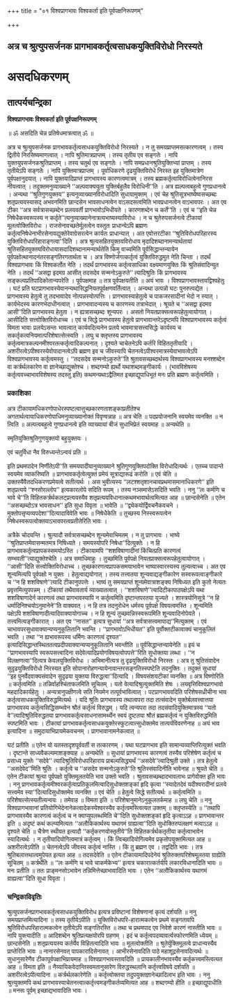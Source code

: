+++
title = "०१ विश्वप्रागभावः विश्वकर्ता इति पूर्वपक्षनिरूपणम्"

+++


## अत्र च श्रुत्युपसर्जनक प्रागभावकर्तृत्वसाधकयुक्तिविरोधो निरस्यते

# **असदधिकरणम्**

## **तात्पर्यचन्द्रिका**

**विश्वप्रागभावः विश्वकर्ता इति पूर्वपक्षनिरूपणम्**

॥ ॐ असदिति चेन्न प्रतिषेधमात्रत्वात् ॐ ॥

अत्र च श्रुत्युपसर्जनक प्रागभावकर्तृत्वसाधकयुक्तिविरोधो निरस्यते । न तु समयप्राप्तमसत्कारणत्वम् । तस्य द्वितीये निरसिष्यमाणत्वात् । नापि श्रुतिमात्रप्राप्तम् । तस्य तृतीय एव सङ्गतेः । नापि युक्तयुपसर्जनकश्रुतिप्राप्तम् । तस्य चतुर्थ एव सङ्गतेः । नापि समप्रधानश्रुतियुक्तिभ्यां प्राप्तम् । तस्य तृतीयेऽपि सङ्गतेः । नापि युक्तिमात्रप्राप्तम् । पूर्वाधिकरणे दृढयुक्तिविरोधे निरस्त इह युक्तिमात्रेण पूर्वपक्षानुदयात् । नापि युक्तयादिप्राप्तं प्रागभावस्य कारणत्वमात्रम् । तस्य ब्रह्मकर्तृत्वाविरोधित्वेनानिरस नीयत्वात् । तदुक्तमनुव्याख्याने ‘‘अल्पवाक्ययुता युक्तिर्बहुलैव विरोधिनी’’ति । अत्र ह्यल्पत्वबहुत्वे गुणप्रधानत्वे । अन्यथा ‘‘श्रुतिगुणयुक्तय’’ इत्यनुव्याख्यानविरोधादिति सुधायामुक्तम् । एवं चेह श्रुतिसूत्रभाष्येष्वसच्छब्दः शतृप्रत्ययस्यासद् अभवनमिति छान्दसेन भावसाधनत्वेन वाऽसदसत्वमिति भावप्रधानत्वेन वाऽभावपरः । अत एव टीका ‘‘अत्र सर्वत्रासच्छब्देन प्रलयवर्ती प्रागभावोऽभिधीयते । कारणशब्देन च कर्ते’’ति । एवं च ‘‘इति चेन्न निषेधैकस्वरूपस्य न कर्तृते’’त्यनुव्याख्यानेनात्रत्यभाष्यस्याविरोधः । न च श्रुतेरुपसर्जनत्वे टीकायां मूलत्वोक्तिविरोधः । राजसेनावच्छतेर्मूलत्वेन वस्तुतः प्राधान्येऽपि ब्रह्मणः कर्तृत्वनिषेधेनाभीरसेनावद्युक्तेरेवाग्रेसरत्वेन कार्यतः प्राधान्यात् । अत एवोत्तरटीका ‘‘श्रुतिविरोधपरिहारस्य युक्तिविरोधपरिहाराङ्गत्वा’’दिति । अत्र श्रुत्यसहितयुक्तयविरोधाय मृदादिशब्दानामन्यार्थतायां श्रुतिसहितयुक्तयविरोधायासदादिशब्दानामन्यार्थतेति किमु वाच्यमिति पूर्वसिद्धान्तन्यायेन पूर्वपक्षोत्थानादनंतरसङ्गतिरगतार्थता च । अत्र विष्णोर्जगत्कर्तृत्वं युक्तिविरुद्धमुत नेति चिन्ता । तदर्थं विश्वप्रागभावः किं विश्वकर्तोत नेति । तदर्थं प्रागभावस्य कर्तृत्वसाधिका वक्ष्यमाणयुक्तिः किं श्रुतिसंवादिन्युत नेति । तदर्थं ‘‘असद्वा इदमग्र आसीत् तदसदेव सन्मनोऽकुरुते’’ त्यादिश्रुतिः किं प्रागभावस्य सङ्कल्पप्रतिपादिकोतान्यपरेति । पूर्वपक्षमाह ॥ तत्र पूर्वपक्षयतीति ॥ अयं भावः । विश्वप्रागभावस्तावद्विश्वहेतुः । घटं प्रति घटप्रागभावस्येवानन्यथासिद्धनियतपूर्वक्षणवर्तित्वात् । अन्यथा उत्पन्नो घटः पुनरुत्पद्येत । प्रागभावस्य हेतुत्वे तु तदभावादेव नोत्पन्नस्योत्पत्तिः । प्रागभावस्याहेतुत्वे च पाकजरसादीनां भेदो न स्यात् । कार्यभेदस्य कारणभेदाधीनत्वात् । प्रागभावादन्यस्य च कारणस्य तत्राभेदात् । श्रूयते च ‘‘असद्वा इदमग्र आसी’’दिति प्रागभावस्य हेतुता । न ह्यत्रासच्छब्दः शून्यपरः । असतो नियतप्राक्सत्वरूपहेतुत्वायोगात् । आसीदिति सत्त्वोक्तिविरोधाच्च । एवं च सिद्धे प्रागभावस्य हेतुत्वे प्रागभावान्तरेऽदृष्टमपि विश्वप्रागभावस्य कर्तृत्वं विमता भावाः प्रलयेऽसन्तः भावत्वात् कार्यवदित्यनेन प्रलये भावमात्रासत्त्वसिद्धेः कार्यस्य च सकर्तृकत्वनियमात्परिशेषात्सेत्स्यति । लघु च क्लृप्तस्य प्रागभावस्य कर्तृत्वमात्रकल्पनमीश्वरतत्कर्तृत्वादिकल्पनात् । दृश्यते चाचेतनेऽपि कर्तरि विहिततृतीयादि । अशरीरत्वेऽपीश्वरस्येवोपादानत्वेऽपि ब्रह्मण इव च जीवस्यापि चेतनत्वेऽपीश्वरमात्रस्येवाभावत्वेऽपि विश्वप्रागभावस्य कर्तृत्वमस्तु । ‘‘तदसदेव सन्मनोऽकुरुते’’ति श्रुतावसच्छब्दार्थस्य विश्वप्रागभावस्य मनश्शब्देन वा कर्त्रर्थलकारेण वा ज्ञानेच्छाद्युक्तेश्च । शब्दगम्यो ह्यर्थो यथाशब्दमङ्गीकार्यः । (भावविशेषस्य कर्तृत्ववच्चाभावविशेषस्य तदस्तु इति) कथमन्यथाऽद्वैतिमत इच्छाद्युपाधिभूतं मनः प्रति ब्रह्मणः कर्तृत्वमिति ।

### **प्रकाशिका**

अत्र टीकायामधिकरणोपाधेरस्पष्टत्वात्तुच्छकारणताशङ्काप्रतीतेश्च अगतार्थत्वायाधिकरणोपाधिमनुव्याख्यानोक्तं विवृण्वन्नाह ॥ अत्र चेति ॥ पदप्रयोजनानि स्वयमेव व्यनक्ति ॥ न त्विति ॥ अल्पत्वबहुत्वे गुणप्रधानत्वे इति व्याख्यायां बीजं सुधाभिप्रेतं स्वयमाह ॥ अन्यथेति ॥

स्मृतियुक्तिश्रुतिगुणयुक्तयो बहुयुक्तयः ।

एवं चतुर्विधा नैव विरुध्यन्तेऽन्वयं प्रति ॥

इति प्रथमपादेन निर्णीतेऽपी’’ति समयपादीयानुव्याख्याने श्रुतिगुणयुक्तिपदोक्ति विरोधादित्यर्थः । एतच्च पादान्ते स्वयमेव व्याकरिष्यति ॥ प्रागभावकर्तृत्वेत्युक्तं प्रमेयं सूत्राद्यारूढं करोति ॥ एवं चेति ॥ उक्तस्यैवैतदधिकरणप्रमेयत्वे सतीत्यर्थः । अस भुवीत्यस्य ‘‘लटश्शतृशानचावप्रथमासमानाधिकरणे’’ इति शतृप्रत्यये ‘‘श्नसोरल्लोप’’ इत्यकारलोपे सदिति रूपम् । तस्य नञ्समासेऽसदिति भवति । ननु ‘‘लः कर्मणि च भावे चे’’ति विहितकर्त्रर्थकलट्प्रत्ययस्यैव शतृप्रत्ययविधानात्कथमभावार्थत्वमित्यत आह ॥ छान्दसेनेति ॥ एतेन ‘‘असच्छब्दोऽत्र भावसाधन’’ इति सुधा विवृता ॥ भावेति ॥ ‘‘द्व्येकयोर्द्विवचनैकवचने । मुक्तोपसृप्यव्यपदेशा’’दित्यादाविवेति भावः ॥ निषेधैकेति ॥ तुच्छस्य निस्स्वरूपत्वेन निषेधस्वरूपत्वोक्तयाऽभावपरत्वप्रतीतेरिति भावः ।

अत्रैके चोदयन्ति । श्रुत्यादौ सर्वत्रासच्छब्देन शून्यमेवाभिमतम् । न तु प्रागभावः । भाष्ये ‘‘श्रुतिप्राप्तमेवासन्मतमत्र निषिध्यते । समयस्योपरि निषेधा’’दित्युक्तेः । न हि प्रागभावकर्तृत्वप्रापकस्समयोऽस्ति । टीकायामपि ‘‘शशविषाणादीनां किंचित्प्रति कारणत्वं सम्भवती’’त्याद्युक्तेश्चेति । अत्र समाधिमाहुः । तुच्छमिति पूर्वपक्षे नियतप्राक्सत्वरूपहेतुत्वायोगात् । ‘‘आसी’’दिति सत्त्वोक्तिविरोधाच्च । तुच्छकारणत्वप्रापकसमयाभावेन भाष्यास्वारस्यस्य तुल्यत्वाच्च । अत एव शून्यमित्यपि पूर्वपक्षो न युक्तः । हेतुत्वाद्ययोगात् । तस्य तत्त्वतया शून्यवाद्यङ्गीकारेण सस्वरूपत्वाङ्गीकारे च ‘‘न हि शशविषाणे’’त्यादि टीकानुपपत्तेः । भाष्यं तु समयप्राप्तं शून्यमेवात्राशङ्क्य निषिध्यत इति कुतो नेत्यतः प्रवृत्तमित्युपपन्नम् । टीकायां तथैवावतार्य व्याख्यातत्वात् । ‘‘शशविषाणे’’त्यादिटीकापाठपक्षेऽपि यथा शशविषाणादेर्न कारणत्वं तथा प्रागभावस्यापि न कर्तृत्वमिति दृष्टान्तपरतया युज्यते । शास्त्रयोनिसूत्रे ‘‘न हि धर्मादिनिश्चयोऽनुमानेने’’ति वाक्यवत् । न हि तत्र तदनुरोधेन धर्मस्य पूर्वपक्षे विषयत्वमस्ति । शून्यमिति पक्षेऽपि शशविषाणादीत्यादिवाक्यायोगाच्च । न हि शून्यं तुच्छवन्निस्स्वरूपमिति शून्यवादिनोपेयते । तत्त्वमित्यङ्गीकारात् । अत एव ‘‘नासत’’ इत्यत्र सुधायां ‘‘अत्र सर्वत्रासत्त्वमापाद्य’’मित्युक्तम् । एवं चाभावपरसुधावाक्यान्यप्यनुकूलितानि भवन्ति । ‘‘प्रागभावोऽभिधीयत’’ इति पूर्वोक्तटीकावाक्यं चानुकूलितं भवति । तथा ‘‘न ह्यभावरूपस्य धर्मिणः कारणत्वं दृश्यत’’ इत्यादिसिद्धान्तस्थिततत्वप्रदीपवाक्यान्यप्यनुकूलितानि भवन्तीति ॥ पूर्वसिद्धान्तन्यायेनेति ॥ इयं च ‘‘प्रागभावस्यापि स्वरूपसत्त्वादिना सदेवेत्यादिप्रयोगविषयत्वोपपत्ते’’रिति सुधोक्तया लब्धा । ‘‘न विलक्षणत्वा’’दित्यत्र केवलयुक्तिविरोधः । अभिमानीत्यत्र तु दृढयुक्तिविरोधो निरस्तः । अत्र तु श्रुतिसंवादेन सुदृढयुक्तिविरोधो निरस्यत इति सोपानारोहणन्यायेनावान्तरसङ्गतिस्स्पष्टेति तदनुक्तिः । तदुक्तं सुधायां ‘‘इह पुनर्वेदवाक्यसंवादेन सुदृढया युक्तया विरुद्धत्वा’’दित्यादि । विषयसंशयटीकां व्यनक्ति ॥ अत्र विष्णोरिति ॥ कर्तृत्वमिति ॥ तन्निर्वाहश्चिंताफलमिति सूचितम् । यतो वेत्यादिश्रुत्युक्तमिति शेषः । लयवृत्तिविश्वप्रागभावो महदादिकार्यहेतुः । अन्यत्रानुपक्षीणत्वे सति नियमेन तत्पूर्वभावित्वात् । पटप्रागभाववदिति परिशेषसध्रीचीना भाव कर्तृत्वसाधकयुक्तिविरुद्धमित्यर्थः । यदि श्रुतिः प्रागभावस्य तथात्वपरा तदा तत्संवादेन युक्तेर्बलवत्त्वात्तया प्रागभावस्य कर्तृत्वसिद्धिसम्भवेन श्रौतं कर्तृत्वं विरुद्धम् । यदि त्वन्यपरा तदा तदसंवादियुक्तिमात्रस्य ‘‘यतो वे’’त्यादिश्रुतिविरुद्धतया प्रागभावकर्तृत्वसाधनासामर्थ्येन स्वयं दुष्टतया श्रौतं ब्रह्मकर्तृत्वं न युक्तिविरुद्धमिति स्पष्टमिति भावः । टीकायां प्रागभावकर्तृत्वसाधकयुक्तेरस्फुटत्वात्सुधोक्तमेव तात्पर्यविवरणेनाह ॥ अयं भाव इत्यादिना ॥ समुदायाभिप्रायमेकवचनम् । प्रागभावानामनेकत्वात् ॥

घटं प्रतीति ॥ एतेन यो यतस्तादृशपूर्ववर्ती स तत्कारणम् । यथा घटप्रागभाव इति सामान्यव्याप्तिरित्युक्तं भवति । दृष्टान्ते साध्यवैकल्यमाशङ्क्याह ॥ अन्यथेति ॥ सुधायां प्रागभावस्य कारणत्वं तस्यैव परिशेषेण कर्तृत्वं च प्रसाध्य युक्तेः ‘‘सदेवे’’ त्यादिश्रुतिविरोधपरिहाराय प्राबल्यसिद्ध्यर्थं ‘‘असदेवे’’त्यादिश्रुती उक्ते । तत्र हेतुत्वे ‘‘असदेवेद’’मिति श्रुतिः । कर्तृत्वे च ‘‘असदेव सन्मनोऽकुरुते’’ति श्रुतिस्संवादिनीति भावेनाह ॥ श्रूयते चेति ॥ एतेन टीकायां श्रुत्या पूर्वपक्षो युक्तिमूलतयेति भाव उक्तो भवति । श्रुतावसच्छब्दादभावलाभः प्रागेवोक्त इति भावः । ननु प्रागभावकर्तृत्वमीश्वरकर्तृत्वाप्रतिकूलमित्यादिसुधोक्तशङ्कां हृदि कृत्वा ‘‘स्यादेतदेवं यदीश्वरादीनां प्रलये सत्त्वमेव स्या’’दित्यादिसुधोक्तमेव व्यनक्ति ॥ एवं चेति ॥ हेतुत्वे सिद्धे सतीत्यर्थः ॥ कर्तृत्वमिति ॥ परिशेषात्सेत्स्यतीत्यन्वयः । तमेवाह ॥ विमता इति ॥ परिशेषानुमानेऽनुकूलतर्कमाह ॥ लघु चेति ॥ ननु विश्वप्रागभावानां प्रतियोगिभेदेनानेकत्वादेकस्येश्वरस्यैव कर्तृत्वमस्त्वित्यत उक्तम् ॥ क्लृप्तस्येति ॥ ‘‘तथापि प्रागभावस्यैव कारणत्वं कर्तृत्वं च न क्वाप्युपलब्धमिति चे’’दिति सुधोक्तशङ्कां हृदि कृत्वाऽऽह ॥ प्रागभावान्तर इति ॥ अदृष्टं कथं कल्प्यमित्यतः ‘‘अलौकिकार्थस्य यथागमं ग्राह्यत्वा’’दिति सुधोक्तिरुपलक्षणं मत्वाऽऽह ॥ दृश्यते चेति ॥ चैत्रेण स्थीयत इत्यादौ ‘‘कर्तृकरणयोस्तृतीये’’ति विहितकर्त्रर्थकतृतीया कर्तृत्वाभावेन स्यादित्यर्थः । न तृतीयादियोगित्वमात्रं कर्तृत्वम् । किं त्विच्छादियोगित्वमेव प्रकृतोपयुक्तमित्यत आह ॥ अशरीरत्वेऽपीति ॥ चेतनत्वेऽपि जीवस्य कर्तृत्वं नास्ति । किं तु ब्रह्मण एव । तद्वदिति भावः । तत्र श्रुतिबलात्तथात्वमुपेयत इत्यत आह ॥ तदसदेवेति ॥ एतेन टीकायामादिपदेनेयं श्रुतिरुक्तपरिशेषमूलतया ग्राह्येति सूचितम् ॥ कर्त्रर्थेति ॥ ‘‘लः कर्मणि च भावे चाकर्मकेभ्य’’ इत्यत्र चकारात्कर्तर्यपि लकारविधानादिति भावः ॥ मनः प्रतीति ॥ ततः प्राङ्मनसोऽभावेन तन्निमित्तेच्छाभावादिति भावः । एतेन ‘‘अलौकिकार्थस्य यथागमं ग्राह्यत्वा’’दिति सुधा विवृता ।

### **चन्द्रिकाविवृतिः**

श्रुत्युपसर्जनप्रागभावकर्तृत्वसाधकयुक्तिविरोध इत्यत्र प्रविष्टानां विशेषणानां कृत्यं दर्शयति ॥ ननु समयप्राप्तमित्यादिना ॥ तस्य तृतीयेऽपीति ॥ युक्तिविरोधपरि-हारात्मकत्वेन प्रथमे सङ्गतावपि श्रुतिविरोधपरिहारात्मकत्वेन तृतीयेऽपि सङ्गतिरस्ति ॥ तथा च प्रथमपाद एव निवेशे कारणं नास्तीति भावः ॥ नापि युक्त्यादीति ॥ आदिशब्देन श्रुतिप्रत्यक्षयोरपि ग्रहणम् । इदं च कर्तृत्वपदव्यावर्त्यस्फोरणमिति ध्येयम् ॥ छान्दसेनेति ॥ शतृप्रत्ययस्य कर्तर्येव विहितत्वादिति भावः ॥ मूलत्वोक्तीति ॥ श्रुतेर्युक्तिमूलत्वे प्राधान्यस्यैव प्राप्तेरिति भावः ॥ नानारसेनवत् पापकारादिसेनावत् । आभीरसेनावदिति पाठे महाशूद्रसेनावदित्यर्थः ॥ सुधानुसारेणैव टीकापूर्वपक्षाभिप्रायमाह ॥ विश्वप्रागभावस्तावदिति ॥ प्रायकालीनभावस्यैव कर्तृकत्त्वमस्त्वित्यत आह ॥ विमता इति ॥ नैय्यायिकवेदान्तिस्वमतानुसारेण विरुद्धस्थलानि कर्तृत्त्वविषये दर्शयति ॥ अशरीरत्वेऽपीत्यादिना ॥ कर्त्रर्थलकारेणेति ॥ कर्तृत्त्वोक्तया तदुपयुक्तज्ञानेच्छादिलाभ इति भावः । ननु श्रुत्त्युक्तमपि कथं प्रागभावस्याचेतनत्त्वात्कर्तृत्त्वमङ्गीकर्तव्यमित्यत आह ॥ शब्दगम्यो हीति ॥ इच्छाद्युपाधीति ॥ मनसः पूर्वम् इच्छाद्यभावादिति भावः ।

